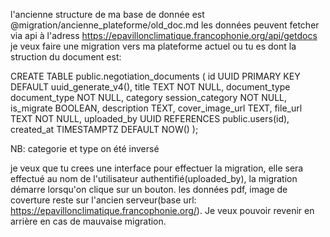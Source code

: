 l'ancienne structure de ma base de donnée est @migration/ancienne_plateforme/old_doc.md les données peuvent fetcher via api à l'adress https://epavillonclimatique.francophonie.org/api/getdocs je veux faire une migration vers ma plateforme actuel ou tu es dont la struction du document est:

CREATE TABLE public.negotiation_documents (
    id UUID PRIMARY KEY DEFAULT uuid_generate_v4(),
    title TEXT NOT NULL,
    document_type document_type NOT NULL,
    category session_category NOT NULL,
    is_migrate BOOLEAN,
    description TEXT,
    cover_image_url TEXT,
    file_url TEXT NOT NULL,
    uploaded_by UUID REFERENCES public.users(id),
    created_at TIMESTAMPTZ DEFAULT NOW()
);

NB: categorie et type on été inversé

je veux que tu crees une interface pour effectuer la migration, elle sera effectué au nom de l'utilisateur authentifié(uploaded_by), la migration démarre lorsqu'on clique sur un bouton. les données pdf, image de coverture reste sur l'ancien serveur(base url: https://epavillonclimatique.francophonie.org/).
Je veux pouvoir revenir en arrière en cas de mauvaise migration.

